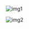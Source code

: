 ![img1](https://github.com/user-attachments/assets/8f7e936a-02db-47f7-b6d0-5eb2179020fa)

![img2](https://github.com/user-attachments/assets/31d9e242-eba7-46e3-914b-7968b5a3b043)
